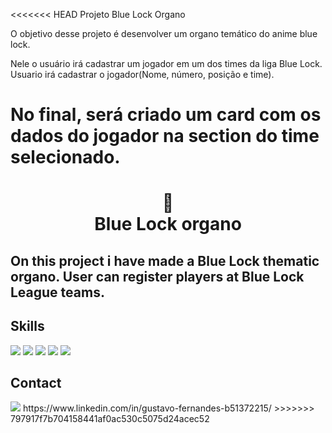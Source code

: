 <<<<<<< HEAD
Projeto Blue Lock Organo

O objetivo desse projeto é desenvolver um organo temático do anime blue lock.

Nele o usuário irá cadastrar um jogador em um dos times da liga Blue Lock.
Usuario irá cadastrar o jogador(Nome, número, posição e time).

No final, será criado um card com os dados do jogador na section do time selecionado.
=======

<h1 align="center">
📄<br>Blue Lock organo
</h1>

## On this project i have made a Blue Lock thematic organo. User can register players at Blue Lock League teams.

## Skills

<img src="https://img.shields.io/badge/HTML5-E34F26?style=for-the-badge&logo=html5&logoColor=white" />
<img src="https://img.shields.io/badge/CSS-239120?style=for-the-badge&logo=css3&logoColor=white" />
<img src="https://img.shields.io/badge/JavaScript-F7DF1E?style=for-the-badge&logo=javascript&logoColor=black" />
<img src="https://img.shields.io/badge/node.js-6DA55F?style=for-the-badge&logo=node.js&logoColor=white" />
<img src="https://img.shields.io/badge/react-%2320232a.svg?style=for-the-badge&logo=react&logoColor=%2361DAFB" />


## Contact

<img src="https://img.shields.io/badge/LinkedIn-0077B5?style=for-the-badge&logo=linkedin&logoColor=white" /> 
https://www.linkedin.com/in/gustavo-fernandes-b51372215/
>>>>>>> 797917f7b704158441af0ac530c5075d24acec52
